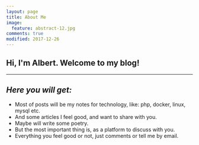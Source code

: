```yaml
---
layout: page
title: About Me
image:
  feature: abstract-12.jpg
comments: true
modified: 2017-12-26
---
```


## Hi, I'm Albert. Welcome to my blog!

---

## _**Here you will get:**_

* Most of posts will be my notes for technology, like: php, docker, linux, mysql etc.
* And some articles I feel good, and want to share with you.
* Maybe will write some poetry.
* But the most important thing is, as a platform to discuss with you.
* Everything you feel good or not, just comments or tell me by email.